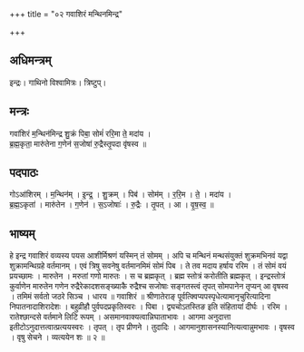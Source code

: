 +++
title = "०२ गवाशिरं मन्थिनमिन्द्र"

+++
## अधिमन्त्रम्
इन्द्रः। गाथिनो विश्वामित्रः। त्रिष्टुप्।

## मन्त्रः
गवा॑शिरं म॒न्थिन॑मिन्द्र शु॒क्रं पिबा॒ सोमं॑ ररि॒मा ते॒ मदा॑य ।  
ब्र॒ह्म॒कृता॒ मारु॑तेना ग॒णेन॑ स॒जोषा॑ रु॒द्रैस्तृ॒पदा वृ॑षस्व ॥

## पदपाठः
गोऽआ॑शिरम् । म॒न्थिन॑म् । इ॒न्द्र॒ । शु॒क्रम् । पिब॑ । सोम॑म् । र॒रि॒म । ते॒ । मदा॑य ।  
ब्र॒ह्म॒ऽकृता॑ । मारु॑तेन । ग॒णेन॑ । स॒ऽजोषाः॑ । रु॒द्रैः । तृ॒पत् । आ । वृ॒ष॒स्व॒ ॥

## भाष्यम्
हे इन्द्र गवाशिरं वव्यस्य पयस आशीर्मिश्रणं यस्मिन् तं सोमम् । अपि च मन्थिनं मन्थसंयुक्तं शुक्रमभिनवं यद्वा शुक्रामन्थिग्रहे वर्तमानम् । एवं त्रिषु सवनेषु वर्तमानमिमं सोमं पिब । ते तव मदाय हर्षाय ररिम । तं सोमं वयं प्रयच्छामः । मारुतेन । मरुतां गणो मारुतः । स च ब्रह्मकृत् । ब्रह्म स्तोत्रं करोतीति ब्रह्मकृत् । इन्द्रस्तोत्रं कुर्वाणेन मारुतेन गणेन रुद्रैरेकादशसङ्ख्याकै रुद्रैश्च सजोषाः सङ्गतस्त्वं तृपत् सोमपानेन तृप्यन् आ वृषस्व । तमिमं सर्वतो जठरे सिञ्च । धारय ॥ गवाशिरं ॥ श्रीणातेराङ् पूर्वत्क्विप्यपस्पृधेत्यामानृचुरित्यादिना निपातनादाशिरादेशः । बहुव्रीहौ पुर्वपदप्रकृतिस्वरः । पिबा । द्व्यचोऽतस्तिङ इति संहितायां दीर्घः । ररिम । रातेश्छान्दसे वर्तमाने लिटि रूपम् । असमानवाक्यत्वान्निघाताभावः । आगमा अनुदात्ता इतीटोऽनुदात्तत्वात्प्रत्ययस्वरः । तृपत् । तृप प्रीणने । तुदादिः । आगमानुशासनस्यानित्यत्वान्नुमभावः । वृषस्व । वृषु सेचने । व्यत्ययेन शः ॥ २ ॥